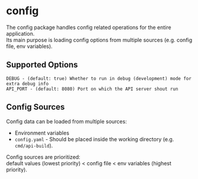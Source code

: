 # config

The config package handles config related operations for the entire application.  
Its main purpose is loading config options from multiple sources (e.g. config file, env variables).

## Supported Options

```
DEBUG - (default: true) Whether to run in debug (development) mode for extra debug info
API_PORT - (default: 8080) Port on which the API server shout run
```

## Config Sources

Config data can be loaded from multiple sources:

- Environment variables
- `config.yaml` - Should be placed inside the working directory (e.g. `cmd/api-build`).

Config sources are prioritized:  
default values (lowest priority) < config file < env variables (highest priority).

